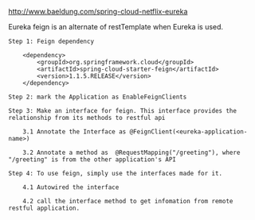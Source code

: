 http://www.baeldung.com/spring-cloud-netflix-eureka

Eureka feign is an alternate of restTemplate when Eureka is used. 

	Step 1:	Feign dependency
	
		<dependency>
			<groupId>org.springframework.cloud</groupId>
			<artifactId>spring-cloud-starter-feign</artifactId>
			<version>1.1.5.RELEASE</version>
		</dependency>
		
	Step 2: mark the Application as EnableFeignClients
	
	Step 3: Make an interface for feign. This interface provides the relationship from its methods to restful api
	
		3.1 Annotate the Interface as @FeignClient(<eureka-application-name>)
		
		3.2 Annotate a method as  @RequestMapping("/greeting"), where "/greeting" is from the other application's API
		
	Step 4: To use feign, simply use the interfaces made for it.
	
		4.1 Autowired the interface
		
		4.2 call the interface method to get infomation from remote restful application.